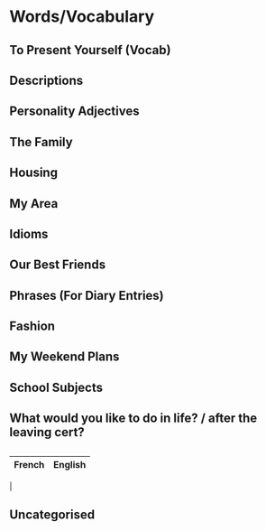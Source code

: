 # Words/Vocabulary

## To Present Yourself (Vocab)

## Descriptions

## Personality Adjectives

## The Family

## Housing

## My Area

## Idioms

## Our Best Friends

## Phrases (For Diary Entries)

## Fashion

## My Weekend Plans

## School Subjects

## What would you like to do in life? / after the leaving cert?

## 

| French | English |
|-|-|
| 

## Uncategorised
